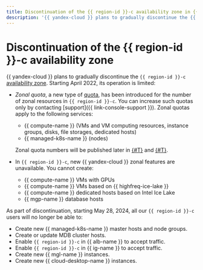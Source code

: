 ```yaml
---
title: Discontinuation of the {{ region-id }}-c availability zone in {{ yandex-cloud }}
description: '{{ yandex-cloud }} plans to gradually discontinue the {{ region-id }}-c availability zone. Starting April 2022, quotas apply on the number of zonal resources, and new zonal features are no longer available for this zone.'
---
```


# Discontinuation of the {{ region-id }}-c availability zone

{{ yandex-cloud }} plans to gradually discontinue the `{{ region-id }}-c` [availability zone](geo-scope.md). Starting April 2022, its operation is limited:

* _Zonal quota_, a new type of [quota](quotas-limits.md), has been introduced for the number of zonal resources in `{{ region-id }}-c`. You can increase such quotas only by contacting [support]({{ link-console-support }}). Zonal quotas apply to the following services:

   * {{ compute-name }} (VMs and VM computing resources, instance groups, disks, file storages, dedicated hosts)
   * {{ managed-k8s-name }} (nodes)

   Zonal quota numbers will be published later in [{#T}](../../compute/concepts/limits.md) and [{#T}](../../managed-kubernetes/concepts/limits.md).

* In `{{ region-id }}-c`, new {{ yandex-cloud }} zonal features are unavailable. You cannot create:

   * {{ compute-name }} VMs with GPUs
   * {{ compute-name }} VMs based on {{ highfreq-ice-lake }}
   * {{ compute-name }} dedicated hosts based on Intel Ice Lake
   * {{ mgp-name }} database hosts

As part of discontinuation, starting May 28, 2024, all our `{{ region-id }}-c` users will no longer be able to:

* Create new {{ managed-k8s-name }} master hosts and node groups.
* Create or update MDB cluster hosts.
* Enable `{{ region-id }}-c` in {{ alb-name }} to accept traffic.
* Enable `{{ region-id }}-c` in {{ ig-name }} to accept traffic.
* Create new {{ mgl-name }} instances.
* Create new {{ cloud-desktop-name }} instances.

